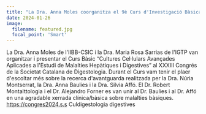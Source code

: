 ```yaml
---
title: "La Dra. Anna Moles coorganitza el 9è Curs d'Investigació Bàsica i Traslacional en Malalties Digestives: Cultius Cel·lulars Avançats Aplicats a l'Estudi de Malalties Hepàtiques i Digestives al XXXIII Congrés de la Societat Catalana de Digestologia."
date: 2024-01-26
image:
  filename: featured.jpg
  focal_point: 'Smart'
---
```


La Dra. Anna Moles de l'IIBB-CSIC i la Dra. Maria Rosa Sarrias de l'IGTP van organitzar i presentar el Curs Bàsic “Cultures Cel·lulars Avançades Aplicades a l'Estudi de Malalties Hepàtiques i Digestives” al XXXIII Congrés de la Societat Catalana de Digestologia. Durant el Curs vam tenir el plaer d'escoltar més sobre la recerca d'avantguarda realitzada per la Dra. Núria Montserrat, la Dra. Anna Baulies i la Dra. Silvia Affó. El Dr. Robert Montalttologia i el Dr. Alejandro Forner es van unir al Dr. Baulies i al Dr. Affó en una agradable xerrada clínica/bàsica sobre malalties bàsiques. https://congres2024.s.s Culdigestologia digestives